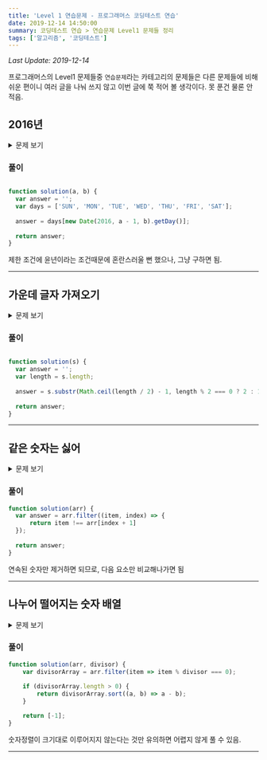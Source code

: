 ```yaml
---
title: 'Level 1 연습문제 - 프로그래머스 코딩테스트 연습'
date: 2019-12-14 14:50:00
summary: 코딩테스트 연습 > 연습문제 Level1 문제들 정리
tags: ['알고리즘', '코딩테스트']
---
```


*Last Update: 2019-12-14*

프로그래머스의 Level1 문제들중 `연습문제`라는 카테고리의 문제들은 다른 문제들에 비해 쉬운 편이니 여러 글을 나눠 쓰지 않고 이번 글에 쭉 적어 볼 생각이다. 못 푼건 물론 안적음.

## 2016년

<details>
  <summary>문제 보기</summary>

2016년 1월 1일은 금요일입니다. 2016년 a월 b일은 무슨 요일일까요? 두 수 a ,b를 입력받아 2016년 a월 b일이 무슨 요일인지 리턴하는 함수, solution을 완성하세요. 요일의 이름은 일요일부터 토요일까지 각각 `SUN, MON, TUE, WED, THU, FRI, SAT`

입니다. 예를 들어 a=5, b=24라면 5월 24일은 화요일이므로 문자열 "TUE"를 반환하세요.

### 제한 조건

* 2016년은 윤년입니다.
* 2016년 a월 b일은 실제로 있는 날입니다. (13월 26일이나 2월 45일같은 날짜는 주어지지 않습니다)

### 입출력 예

a | b | result
--- | --- | ---
5 | 24 | TUE

</details>

### 풀이

```javascript

function solution(a, b) {
  var answer = '';
  var days = ['SUN', 'MON', 'TUE', 'WED', 'THU', 'FRI', 'SAT'];
  
  answer = days[new Date(2016, a - 1, b).getDay()];
  
  return answer;
}
```

제한 조건에 윤년이라는 조건때문에 혼란스러울 뻔 했으나, 그냥 구하면 됨.

---------

## 가운데 글자 가져오기

<details>
  <summary>문제 보기</summary>

단어 s의 가운데 글자를 반환하는 함수, solution을 만들어 보세요. 단어의 길이가 짝수라면 가운데 두글자를 반환하면 됩니다.

### 제한사항

* s는 길이가 1 이상, 100이하인 스트링입니다.

### 입출력 예

s | return
--- | ---
abcde | c
qwer | we

</details>

### 풀이

```javascript

function solution(s) {
  var answer = '';
  var length = s.length;
  
  answer = s.substr(Math.ceil(length / 2) - 1, length % 2 === 0 ? 2 : 1);
  
  return answer;
}
```

---------

## 같은 숫자는 싫어

<details>
  <summary>문제 보기</summary>

배열 arr가 주어집니다. 배열 arr의 각 원소는 숫자 0부터 9까지로 이루어져 있습니다. 이때, 배열 arr에서 연속적으로 나타나는 숫자는 하나만 남기고 전부 제거하려고 합니다. 단, 제거된 후 남은 수들을 반환할 때는 배열 arr의 원소들의 순서를 유지해야 합니다. 예를 들면,

* arr = [1, 1, 3, 3, 0, 1, 1] 이면 [1, 3, 0, 1] 을 return 합니다.
* arr = [4, 4, 4, 3, 3] 이면 [4, 3] 을 return 합니다.

배열 arr에서 연속적으로 나타나는 숫자는 제거하고 남은 수들을 return 하는 solution 함수를 완성해 주세요.

### 제한사항

* 배열 arr의 크기 : 1,000,000 이하의 자연수
* 배열 arr의 원소의 크기 : 0보다 크거나 같고 9보다 작거나 같은 정수

### 입출력 예

arr | answer
--- | ---
[1,1,3,3,0,1,1] | [1,3,0,1]
[4,4,4,3,3] | [4,3]

</details>

### 풀이

```javascript
function solution(arr) {
  var answer = arr.filter((item, index) => {
      return item !== arr[index + 1]
  });
  
  return answer;
}
```

연속된 숫자만 제거하면 되므로, 다음 요소만 비교해나가면 됨

---------

## 나누어 떨어지는 숫자 배열

<details>
  <summary>문제 보기</summary>

array의 각 element 중 divisor로 나누어 떨어지는 값을 오름차순으로 정렬한 배열을 반환하는 함수, solution을 작성해주세요.  
divisor로 나누어 떨어지는 element가 하나도 없다면 배열에 -1을 담아 반환하세요.

### 제한사항

* arr은 자연수를 담은 배열입니다.
* 정수 i, j에 대해 i ≠ j 이면 arr[i] ≠ arr[j] 입니다.
* divisor는 자연수입니다.
* array는 길이 1 이상인 배열입니다.

### 입출력 예

arr | divisor | return
--- | --- | ---
[5, 9, 7, 10] | 5 | [5, 10]
[2, 36, 1, 3] | 1 | [1, 2, 3, 36]
[3, 2, 6] | 10 | [-1]

### 입출력 예 설명

* 입출력 예#1  
  arr의 원소 중 5로 나누어 떨어지는 원소는 5와 10입니다. 따라서 [5, 10]을 리턴합니다.
* 입출력 예#2  
  arr의 모든 원소는 1으로 나누어 떨어집니다. 원소를 오름차순으로 정렬해 [1, 2, 3, 36]을 리턴합니다.
* 입출력 예#3  
  3, 2, 6은 10으로 나누어 떨어지지 않습니다. 나누어 떨어지는 원소가 없으므로 [-1]을 리턴합니다.

</details>

### 풀이

```javascript
function solution(arr, divisor) {
    var divisorArray = arr.filter(item => item % divisor === 0);
    
    if (divisorArray.length > 0) {
        return divisorArray.sort((a, b) => a - b);
    }

    return [-1];
}
```

숫자정렬이 크기대로 이루어지지 않는다는 것만 유의하면 어렵지 않게 풀 수 있음.

---------

